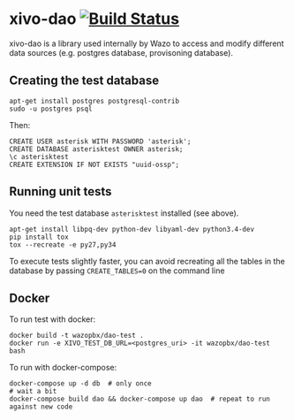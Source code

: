 xivo-dao [![Build Status](https://travis-ci.org/wazo-pbx/xivo-dao.png?branch=master)](https://travis-ci.org/wazo-pbx/xivo-dao)
========

xivo-dao is a library used internally by Wazo to access and modify
different data sources (e.g. postgres database, provisoning database).

Creating the test database
--------------------------

```
apt-get install postgres postgresql-contrib
sudo -u postgres psql
```

Then:

```
CREATE USER asterisk WITH PASSWORD 'asterisk';
CREATE DATABASE asterisktest OWNER asterisk;
\c asterisktest
CREATE EXTENSION IF NOT EXISTS "uuid-ossp";
```

Running unit tests
------------------

You need the test database ``asterisktest`` installed (see above).

```
apt-get install libpq-dev python-dev libyaml-dev python3.4-dev
pip install tox
tox --recreate -e py27,py34
```

To execute tests slightly faster, you can avoid recreating all the tables in the
database by passing ```CREATE_TABLES=0``` on the command line


Docker
------

To run test with docker:

    docker build -t wazopbx/dao-test .
    docker run -e XIVO_TEST_DB_URL=<postgres_uri> -it wazopbx/dao-test bash

To run with docker-compose:

    docker-compose up -d db  # only once
    # wait a bit
    docker-compose build dao && docker-compose up dao  # repeat to run against new code
